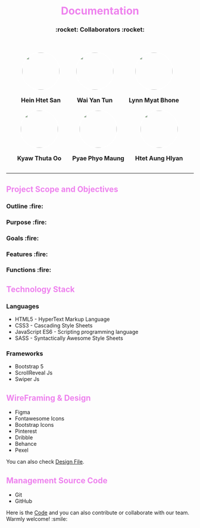 <h1 align='center' style="color: violet;">Documentation</h1>

<!-- collaborator titles  -->
<h3 align=center>:rocket: Collaborators :rocket:</h3>

<br>
<br>

<!-- collaborators images  -->
<div align=center style="
display: flex;
align-items: center;
justify-content: space-evenly;
">

<!-- person one  -->
<div style="display: flex; flex-direction: column; align-items: center; justify-content: center">
<img src="https://github.com/Hein-HtetSan.png"
style="
    width: 100px;
    border-radius: 50%;
    border: 2px solid #fff;
">
<p style='font-size: 16px; font-weight: bold;'>Hein Htet San</p>
</div>

<!-- person two  -->
<div style="display: flex; flex-direction: column; align-items: center; justify-content: center">
<img src="https://github.com/sayrgyiwoody.png"
style="
    width: 100px;
    border-radius: 50%;
    border: 2px solid #fff;
">
<p style='font-size: 16px; font-weight: bold;'>Wai Yan Tun</p>
</div>

<!-- person three  -->
<div style="display: flex; flex-direction: column; align-items: center; justify-content: center">
<img src="https://github.com/Lynn-Myat-Bhone.png"
style="
    width: 100px;
    border-radius: 50%;
    border: 2px solid #fff;
">
<p style='font-size: 16px; font-weight: bold;'>Lynn Myat Bhone</p>
</div>

</div>
<!-- end of collaborators  -->

<!-- collaborators images  -->
<div align=center style="
display: flex;
align-items: center;
justify-content: space-evenly;
">

<!-- person one  -->
<div style="display: flex; flex-direction: column; align-items: center; justify-content: center">
<img src="https://github.com/CodingByKira.png"
style="
    width: 100px;
    border-radius: 50%;
    border: 2px solid #fff;
">
<p style='font-size: 16px; font-weight: bold;'>Kyaw Thuta Oo</p>
</div>

<!-- person two  -->
<div style="display: flex; flex-direction: column; align-items: center; justify-content: center">
<img src="https://github.com/Pyae-PhyoMaung.png"
style="
    width: 100px;
    border-radius: 50%;
    border: 2px solid #fff;
">
<p style='font-size: 16px; font-weight: bold;'>Pyae Phyo Maung</p>
</div>

<!-- person three  -->
<div style="display: flex; flex-direction: column; align-items: center; justify-content: center">
<img src="https://github.com/HAstral.png"
style="
    width: 100px;
    border-radius: 50%;
    border: 2px solid #fff;
">
<p style='font-size: 16px; font-weight: bold;'>Htet Aung Hlyan</p>
</div>

</div>
<!-- end of collaborators  -->

<hr>
<h2 style="color: violet;">Project Scope and Objectives<h3>

 <h3>Outline :fire:</h3>


 <h3>Purpose :fire:</h3>


 <h3>Goals :fire:</h3>


 <h3>Features :fire:</h3>


 <h3>Functions :fire:</h3>




<h2 style="color: violet;">Technology Stack</h2>

<h3>Languages</h3>
<ul>
    <li>HTML5 - HyperText Markup Language</li>
    <li>CSS3 - Cascading Style Sheets</li>
    <li>JavaScript ES6 - Scripting programming language</li>
    <li>SASS - Syntactically Awesome Style Sheets</li>
</ul>

<h3>Frameworks</h3>
<ul>
    <li>Bootstrap 5</li>
    <li>ScrollReveal Js</li>
    <li>Swiper Js</li>
</ul>

<h2 style="color: violet;">WireFraming & Design</h2>
<ul>
    <li>Figma</li>
    <li>Fontawesome Icons</li>
    <li>Bootstrap Icons</li>
    <li>Pinterest</li>
    <li>Dribble</li>
    <li>Behance</li>
    <li>Pexel</li>
</ul>

<span> You can also check <a href="https://www.figma.com/file/0R09UfQfn3ZMhMAOb9cxTu/Language_app?type=design&node-id=0%3A1&mode=design&t=9I7Zvkau6eJeKGhe-1">Design File</a>.</span>

<h2 style="color: violet;">Management Source Code</h2>
<ul>
    <li>Git</li>
    <li>GitHub</li>
</ul>

<span>
    Here is the <a href="https://github.com/DevGeeksMyanmar/learning_app">Code</a> and you can also contribute or collaborate with our team. Warmly welcome! :smile:
</span>
